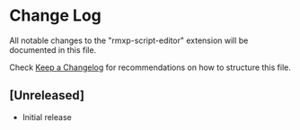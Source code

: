 # Change Log

All notable changes to the "rmxp-script-editor" extension will be documented in this file.

Check [Keep a Changelog](http://keepachangelog.com/) for recommendations on how to structure this file.

## [Unreleased]

- Initial release
